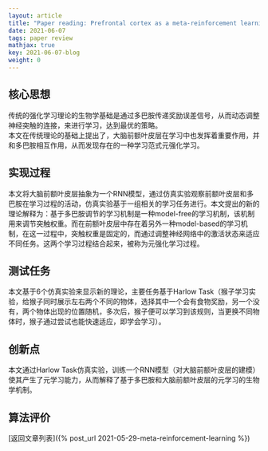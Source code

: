 ```yaml
---
layout: article
title: "Paper reading: Prefrontal cortex as a meta-reinforcement learning system"
date: 2021-06-07
tags: paper review
mathjax: true
key: 2021-06-07-blog
weight: 0
---
```

## 核心思想
传统的强化学习理论的生物学基础是通过多巴胺传递奖励误差信号，从而动态调整神经突触的连接，来进行学习，达到最优的策略。   
本文在传统理论的基础上提出了，大脑前额叶皮层在学习中也发挥着重要作用，并和多巴胺相互作用，从而发现存在的一种学习范式元强化学习。
## 实现过程
本文将大脑前额叶皮层抽象为一个RNN模型，通过仿真实验观察前额叶皮层和多巴胺在学习过程的活动，仿真实验基于一组相关的学习任务进行。本文提出的新的理论解释为：基于多巴胺调节的学习机制是一种model-free的学习机制，该机制用来调节突触权重。而在前额叶皮层中存在着另外一种model-based的学习机制，在这一过程中，突触权重是固定的，而通过调整神经网络中的激活状态来适应不同任务。这两个学习过程结合起来，被称为元强化学习过程。
## 测试任务
本文基于6个仿真实验来显示新的理论，主要任务基于Harlow Task（猴子学习实验，给猴子同时展示左右两个不同的物体，选择其中一个会有食物奖励，另一个没有，两个物体出现的位置随机，多次后，猴子便可以学习到该规则，当更换不同物体时，猴子通过尝试也能快速适应，即学会学习）。
## 创新点
本文通过Harlow Task仿真实验，训练一个RNN模型（对大脑前额叶皮层的建模）使其产生了元学习能力，从而解释了基于多巴胺和大脑前额叶皮层的元学习的生物学机制。
## 算法评价


[返回文章列表]({% post_url 2021-05-29-meta-reinforcement-learning %})